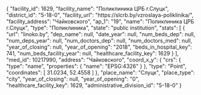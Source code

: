 {
    "facility_id": 1629,
    "facility_name": "Поликлиника ЦРБ г.Слуцк",
    "district_id": "5-18-0",
    "facility_url": "https:\/\/slcrb.by\/vzroslaya-poliklinika\/",
    "facility_address": "Чайковского",
    "ap_1": "19",
    "name": "Поликлиника ЦРБ г.Слуцк",
    "type": "Поликлиника",
    "state": "public institution",
    "stats": [
        {
            "url": "linoko.by",
            "dep_name": null,
            "date_year": null,
            "num_beds_dep": null,
            "num_deps_year": null,
            "num_doctors_dep": null,
            "num_doctors_med": null,
            "year_of_closing": null,
            "year_of_opening": "2018",
            "beds_in_hospital_key": 741,
            "num_beds_facility_year": null,
            "healthcare_facility_key": 1629
        }
    ],
    "med_id": 10217990,
    "address": "Чайковского",
    "coord_x_y": {
        "crs": {
            "type": "name",
            "properties": {
                "name": "EPSG:4326"
            }
        },
        "type": "Point",
        "coordinates": [
            31.0234,
            52.4558
        ]
    },
    "place_name": "Слуцк",
    "place_type": "city",
    "year_of_closing": null,
    "year_of_opening": "0",
    "healthcare_facility_key": 1629,
    "administrative_division_id": "5-18-0"
}